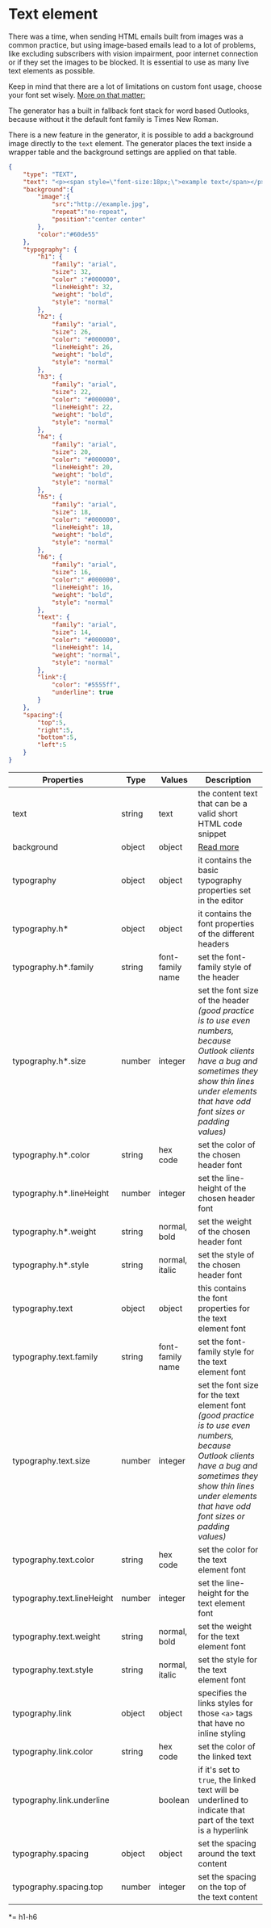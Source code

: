 # Text element

There was a time, when sending HTML emails built from images was a common practice, but using image-based emails lead to a lot of problems, like excluding subscribers with vision impairment, poor internet connection or if they set the images to be blocked. It is essential to use as many live text elements as possible.

Keep in mind that there are a lot of limitations on custom font usage, choose your font set wisely. [More on that matter:](https://chamaileon.io/resources/best-fonts-for-email/)

The generator has a built in fallback font stack for word based Outlooks, because without it the default font family is Times New Roman.

There is a new feature in the generator, it is possible to add a background image directly to the `text` element. The generator places the text inside a wrapper table and the background settings are applied on that table.

```json
{
	"type": "TEXT",
	"text": "<p><span style=\"font-size:18px;\">example text</span></p><p>&nbsp;</p>",
	"background":{
		"image":{
			"src":"http://example.jpg",
			"repeat":"no-repeat",
			"position":"center center"
		},
		"color":"#60de55"
	},
	"typography": {
		"h1": {
			"family": "arial",
			"size": 32,
			"color" :"#000000",
			"lineHeight": 32,
			"weight": "bold",
			"style": "normal"
		},
		"h2": {
			"family": "arial",
			"size": 26,
			"color": "#000000",
			"lineHeight": 26,
			"weight": "bold",
			"style": "normal"
		},
		"h3": {
			"family": "arial",
			"size": 22,
			"color": "#000000",
			"lineHeight": 22,
			"weight": "bold",
			"style": "normal"
		},
		"h4": {
			"family": "arial",
			"size": 20,
			"color": "#000000",
			"lineHeight": 20,
			"weight": "bold",
			"style": "normal"
		},
		"h5": {
			"family": "arial",
			"size": 18,
			"color": "#000000",
			"lineHeight": 18,
			"weight": "bold",
			"style": "normal"
		},
		"h6": {
			"family": "arial",
			"size": 16,
			"color":" #000000",
			"lineHeight": 16,
			"weight": "bold",
			"style": "normal"
		},
		"text": {
			"family": "arial",
			"size": 14,
			"color": "#000000",
			"lineHeight": 14,
			"weight": "normal",
			"style": "normal"
		},
		"link":{
			"color": "#5555ff",
			"underline": true
		}
	},
	"spacing":{
		"top":5,
		"right":5,
		"bottom":5,
		"left":5
	}
}
```

Properties | Type | Values | Description
--- | --- | --- | ---
text | string | text | the content text that can be a valid short HTML code snippet |
background | object | object | [Read more](/property-groups/background/README.md)
typography | object | object | it contains the basic typography properties set in the editor
typography.h* | object | object | it contains the font properties of the different headers
typography.h*.family | string | font-family name | set the font-family style of the header
typography.h*.size | number | integer | set the font size of the header *(good practice is to use even numbers, because Outlook clients have a bug and sometimes they show thin lines under elements that have odd font sizes or padding values)*
typography.h*.color | string | hex code | set the color of the chosen header font
typography.h*.lineHeight | number | integer | set the line-height of the chosen header font
typography.h*.weight | string | normal, bold | set the weight of the chosen header font
typography.h*.style | string | normal, italic | set the style of the chosen header font
typography.text | object | object | this contains the font properties for the text element font
typography.text.family | string | font-family name | set the font-family style for the text element font
typography.text.size | number | integer | set the font size for the text element font *(good practice is to use even numbers, because Outlook clients have a bug and sometimes they show thin lines under elements that have odd font sizes or padding values)*
typography.text.color | string | hex code | set the color for the text element font
typography.text.lineHeight | number | integer | set the line-height for the text element font
typography.text.weight | string | normal, bold | set the weight for the text element font
typography.text.style | string | normal, italic | set the style for the text element font
typography.link | object | object | specifies the links styles for those `<a>` tags that have no inline styling
typography.link.color | string | hex code | set the color of the linked text
typography.link.underline |  | boolean | if it's set to `true`, the linked text will be underlined to indicate that part of the text is a hyperlink
typography.spacing | object | object | set the spacing around the text content
typography.spacing.top | number | integer | set the spacing on the top of the text content

*= h1-h6
